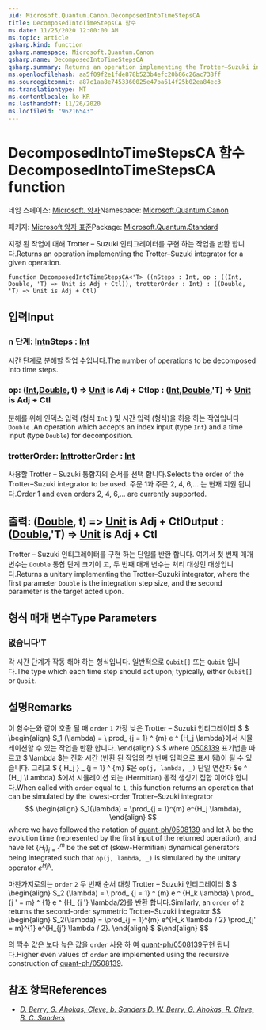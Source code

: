 ```yaml
---
uid: Microsoft.Quantum.Canon.DecomposedIntoTimeStepsCA
title: DecomposedIntoTimeStepsCA 함수
ms.date: 11/25/2020 12:00:00 AM
ms.topic: article
qsharp.kind: function
qsharp.namespace: Microsoft.Quantum.Canon
qsharp.name: DecomposedIntoTimeStepsCA
qsharp.summary: Returns an operation implementing the Trotter–Suzuki integrator for a given operation.
ms.openlocfilehash: aa5f09f2e1fde878b523b4efc20b86c26ac738ff
ms.sourcegitcommit: a87c1aa8e7453360025e47ba614f25b02ea84ec3
ms.translationtype: MT
ms.contentlocale: ko-KR
ms.lasthandoff: 11/26/2020
ms.locfileid: "96216543"
---
```

# <a name="decomposedintotimestepsca-function"></a><span data-ttu-id="66f61-102">DecomposedIntoTimeStepsCA 함수</span><span class="sxs-lookup"><span data-stu-id="66f61-102">DecomposedIntoTimeStepsCA function</span></span>

<span data-ttu-id="66f61-103">네임 스페이스: [Microsoft. 양자](xref:Microsoft.Quantum.Canon)</span><span class="sxs-lookup"><span data-stu-id="66f61-103">Namespace: [Microsoft.Quantum.Canon](xref:Microsoft.Quantum.Canon)</span></span>

<span data-ttu-id="66f61-104">패키지: [Microsoft 양자 표준](https://nuget.org/packages/Microsoft.Quantum.Standard)</span><span class="sxs-lookup"><span data-stu-id="66f61-104">Package: [Microsoft.Quantum.Standard](https://nuget.org/packages/Microsoft.Quantum.Standard)</span></span>


<span data-ttu-id="66f61-105">지정 된 작업에 대해 Trotter – Suzuki 인티그레이터를 구현 하는 작업을 반환 합니다.</span><span class="sxs-lookup"><span data-stu-id="66f61-105">Returns an operation implementing the Trotter–Suzuki integrator for a given operation.</span></span>

```qsharp
function DecomposedIntoTimeStepsCA<'T> ((nSteps : Int, op : ((Int, Double, 'T) => Unit is Adj + Ctl)), trotterOrder : Int) : ((Double, 'T) => Unit is Adj + Ctl)
```


## <a name="input"></a><span data-ttu-id="66f61-106">입력</span><span class="sxs-lookup"><span data-stu-id="66f61-106">Input</span></span>

### <a name="nsteps--int"></a><span data-ttu-id="66f61-107">n 단계: [Int](xref:microsoft.quantum.lang-ref.int)</span><span class="sxs-lookup"><span data-stu-id="66f61-107">nSteps : [Int](xref:microsoft.quantum.lang-ref.int)</span></span>

<span data-ttu-id="66f61-108">시간 단계로 분해할 작업 수입니다.</span><span class="sxs-lookup"><span data-stu-id="66f61-108">The number of operations to be decomposed into time steps.</span></span>


### <a name="op--intdoublet--unit--is-adj--ctl"></a><span data-ttu-id="66f61-109">op: ([Int](xref:microsoft.quantum.lang-ref.int),[Double](xref:microsoft.quantum.lang-ref.double), t) => [Unit](xref:microsoft.quantum.lang-ref.unit)  is Adj + Ctl</span><span class="sxs-lookup"><span data-stu-id="66f61-109">op : ([Int](xref:microsoft.quantum.lang-ref.int),[Double](xref:microsoft.quantum.lang-ref.double),'T) => [Unit](xref:microsoft.quantum.lang-ref.unit)  is Adj + Ctl</span></span>

<span data-ttu-id="66f61-110">분해를 위해 인덱스 입력 (형식 `Int` ) 및 시간 입력 (형식)을 허용 하는 작업입니다 `Double` .</span><span class="sxs-lookup"><span data-stu-id="66f61-110">An operation which accepts an index input (type `Int`) and a time input (type `Double`) for decomposition.</span></span>


### <a name="trotterorder--int"></a><span data-ttu-id="66f61-111">trotterOrder: [Int](xref:microsoft.quantum.lang-ref.int)</span><span class="sxs-lookup"><span data-stu-id="66f61-111">trotterOrder : [Int](xref:microsoft.quantum.lang-ref.int)</span></span>

<span data-ttu-id="66f61-112">사용할 Trotter – Suzuki 통합자의 순서를 선택 합니다.</span><span class="sxs-lookup"><span data-stu-id="66f61-112">Selects the order of the Trotter–Suzuki integrator to be used.</span></span>
<span data-ttu-id="66f61-113">주문 1과 주문 2, 4, 6,... 는 현재 지원 됩니다.</span><span class="sxs-lookup"><span data-stu-id="66f61-113">Order 1 and even orders 2, 4, 6,... are currently supported.</span></span>



## <a name="output--doublet--unit--is-adj--ctl"></a><span data-ttu-id="66f61-114">출력: ([Double](xref:microsoft.quantum.lang-ref.double), t) => [Unit](xref:microsoft.quantum.lang-ref.unit)  is Adj + Ctl</span><span class="sxs-lookup"><span data-stu-id="66f61-114">Output : ([Double](xref:microsoft.quantum.lang-ref.double),'T) => [Unit](xref:microsoft.quantum.lang-ref.unit)  is Adj + Ctl</span></span>

<span data-ttu-id="66f61-115">Trotter – Suzuki 인티그레이터를 구현 하는 단일를 반환 합니다. 여기서 첫 번째 매개 변수는 `Double` 통합 단계 크기이 고, 두 번째 매개 변수는 처리 대상인 대상입니다.</span><span class="sxs-lookup"><span data-stu-id="66f61-115">Returns a unitary implementing the Trotter–Suzuki integrator, where the first parameter `Double` is the integration step size, and the second parameter is the target acted upon.</span></span>

## <a name="type-parameters"></a><span data-ttu-id="66f61-116">형식 매개 변수</span><span class="sxs-lookup"><span data-stu-id="66f61-116">Type Parameters</span></span>

### <a name="t"></a><span data-ttu-id="66f61-117">없습니다</span><span class="sxs-lookup"><span data-stu-id="66f61-117">'T</span></span>

<span data-ttu-id="66f61-118">각 시간 단계가 작동 해야 하는 형식입니다. 일반적으로 `Qubit[]` 또는 `Qubit` 입니다.</span><span class="sxs-lookup"><span data-stu-id="66f61-118">The type which each time step should act upon; typically, either `Qubit[]` or `Qubit`.</span></span>

## <a name="remarks"></a><span data-ttu-id="66f61-119">설명</span><span class="sxs-lookup"><span data-stu-id="66f61-119">Remarks</span></span>

<span data-ttu-id="66f61-120">이 함수는와 같이 호출 될 때 `order` `1` 가장 낮은 Trotter – Suzuki 인티그레이터 $ $ \begin{align} S_1 (\lambda) = \ prod_ {j = 1} ^ {m} e ^ {H_j \lambda}에서 시뮬레이션할 수 있는 작업을 반환 합니다. \end{align} $ $ where [0508139](https://arxiv.org/abs/quant-ph/0508139) 표기법을 따르고 $ \lambda $는 진화 시간 (반환 된 작업의 첫 번째 입력으로 표시 됨)이 될 수 있습니다. 그리고 $ \{ H_j \} _ {j = 1} ^ {m} $은 `op(j, lambda, _)` 단일 연산자 $e ^ {H_j \Lambda} $에서 시뮬레이션 되는 (Hermitian) 동적 생성기 집합 이어야 합니다.</span><span class="sxs-lookup"><span data-stu-id="66f61-120">When called with `order` equal to `1`, this function returns an operation that can be simulated by the lowest-order Trotter–Suzuki integrator $$ \begin{align} S_1(\lambda) = \prod_{j = 1}^{m} e^{H_j \lambda}, \end{align} $$ where we have followed the notation of [quant-ph/0508139](https://arxiv.org/abs/quant-ph/0508139) and let $\lambda$ be the evolution time (represented by the first input of the returned operation), and have let $\{H_j\}_{j = 1}^{m}$ be the set of (skew-Hermitian) dynamical generators being integrated such that `op(j, lambda, _)` is simulated by the unitary operator $e^{H_j \lambda}$.</span></span>

<span data-ttu-id="66f61-121">마찬가지로의는 `order` `2` 두 번째 순서 대칭 Trotter – Suzuki 인티그레이터 $ $ \begin{align} S_2 (\lambda) = \ prod_ {j = 1} ^ {m} e ^ {H_k \lambda} \ prod_ {j ' = m} ^ {1} e ^ {H_ {j '} \lambda/2}를 반환 합니다.</span><span class="sxs-lookup"><span data-stu-id="66f61-121">Similarly, an `order` of `2` returns the second-order symmetric Trotter–Suzuki integrator $$ \begin{align} S_2(\lambda) = \prod_{j = 1}^{m} e^{H_k \lambda / 2} \prod_{j' = m}^{1} e^{H_{j'} \lambda / 2}.</span></span>
<span data-ttu-id="66f61-122">\end{align} $ $</span><span class="sxs-lookup"><span data-stu-id="66f61-122">\end{align} $$</span></span>

<span data-ttu-id="66f61-123">의 짝수 값은 보다 높은 값을 `order` 사용 하 여 [quant-ph/0508139](https://arxiv.org/abs/quant-ph/0508139)구현 됩니다.</span><span class="sxs-lookup"><span data-stu-id="66f61-123">Higher even values of `order` are implemented using the recursive construction of [quant-ph/0508139](https://arxiv.org/abs/quant-ph/0508139).</span></span>

## <a name="references"></a><span data-ttu-id="66f61-124">참조 항목</span><span class="sxs-lookup"><span data-stu-id="66f61-124">References</span></span>

- [<span data-ttu-id="66f61-125">*D. Berry, G. Ahokas, Cleve, b. Sanders*</span><span class="sxs-lookup"><span data-stu-id="66f61-125"> *D. W. Berry, G. Ahokas, R. Cleve, B. C. Sanders* </span></span>](https://arxiv.org/abs/quant-ph/0508139)